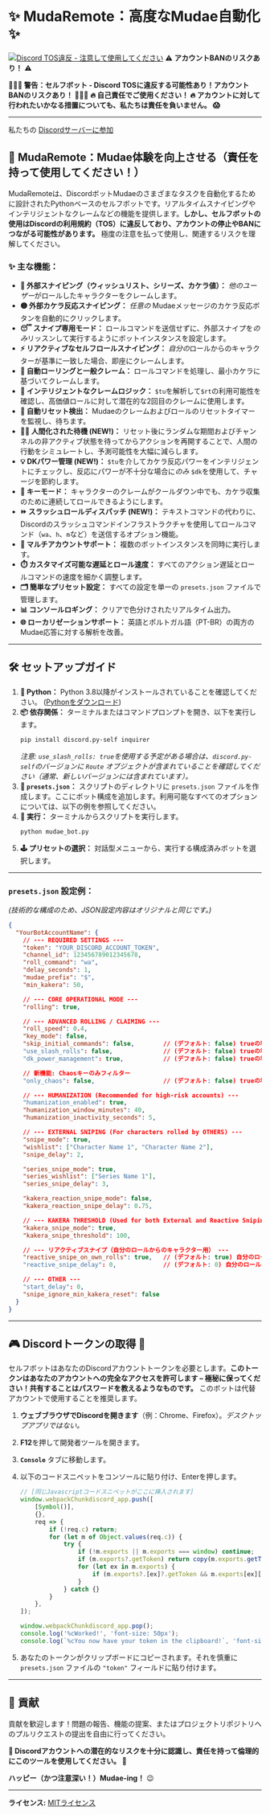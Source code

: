 # ✨ MudaRemote：高度なMudae自動化 ✨

[![Discord TOS違反 - **注意して使用してください**](https://img.shields.io/badge/Discord%20TOS-VIOLATION-red)](https://discord.com/terms) ⚠️ **アカウントBANのリスクあり！** ⚠️

**🛑🛑🛑 警告：セルフボット - Discord TOSに違反する可能性あり！アカウントBANのリスクあり！ 🛑🛑🛑**
**🔥 自己責任でご使用ください！ 🔥 アカウントに対して行われたいかなる措置についても、私たちは責任を負いません。 😱**

---

私たちの [Discordサーバーに参加](https://discord.gg/4WHXkDzuZx)

## 🚀 MudaRemote：Mudae体験を向上させる（責任を持って使用してください！）

MudaRemoteは、DiscordボットMudaeのさまざまなタスクを自動化するために設計されたPythonベースのセルフボットです。リアルタイムスナイピングやインテリジェントなクレームなどの機能を提供します。**しかし、セルフボットの使用はDiscordの利用規約（TOS）に違反しており、アカウントの停止やBANにつながる可能性があります。** 極度の注意を払って使用し、関連するリスクを理解してください。

### ✨ 主な機能：

*   **🎯 外部スナイピング（ウィッシュリスト、シリーズ、カケラ値）：** *他のユーザー*がロールしたキャラクターをクレームします。
*   **🟡 外部カケラ反応スナイピング：** *任意の* Mudaeメッセージのカケラ反応ボタンを自動的にクリックします。
*   **😴 スナイプ専用モード：** ロールコマンドを送信せずに、外部スナイプを*のみ*リッスンして実行するようにボットインスタンスを設定します。
*   **⚡ リアクティブなセルフロールスナイピング：** *自分の*ロールからのキャラクターが基準に一致した場合、即座にクレームします。
*   **🤖 自動ローリングと一般クレーム：** ロールコマンドを処理し、最小カケラに基づいてクレームします。
*   **🥇 インテリジェントなクレームロジック：** `$tu`を解析して`$rt`の利用可能性を確認し、高価値ロールに対して潜在的な2回目のクレームに使用します。
*   **🔄 自動リセット検出：** Mudaeのクレームおよびロールのリセットタイマーを監視し、待ちます。
*   **🚶‍♂️ 人間化された待機 (NEW!)：** リセット後にランダムな期間およびチャンネルの非アクティブ状態を待ってからアクションを再開することで、人間の行動をシミュレートし、予測可能性を大幅に減らします。
*   **💡 DKパワー管理 (NEW!)：** `$tu`を介してカケラ反応パワーをインテリジェントにチェックし、反応にパワーが不十分な場合に*のみ* `$dk`を使用して、チャージを節約します。
*   **🔑 キーモード：** キャラクターのクレームがクールダウン中でも、カケラ収集のために連続してロールできるようにします。
*   **⏩ スラッシュロールディスパッチ (NEW!)：** テキストコマンドの代わりに、Discordのスラッシュコマンドインフラストラクチャを使用してロールコマンド（`wa`、`h`、`m`など）を送信するオプション機能。
*   **👯 マルチアカウントサポート：** 複数のボットインスタンスを同時に実行します。
*   **⏱️ カスタマイズ可能な遅延とロール速度：** すべてのアクション遅延とロールコマンドの速度を細かく調整します。
*   **🗂️ 簡単なプリセット設定：** すべての設定を単一の `presets.json` ファイルで管理します。
*   **📊 コンソールロギング：** クリアで色分けされたリアルタイム出力。
*   **🌐 ローカリゼーションサポート：** 英語とポルトガル語（PT-BR）の両方のMudae応答に対する解析を改善。

---

## 🛠️ セットアップガイド

1.  **🐍 Python：** Python 3.8以降がインストールされていることを確認してください。 ([Pythonをダウンロード](https://www.python.org/downloads/))
2.  **📦 依存関係：** ターミナルまたはコマンドプロンプトを開き、以下を実行します。
    ```bash
    pip install discord.py-self inquirer
    ```
    *注意: `use_slash_rolls: true`を使用する予定がある場合は、`discord.py-self`のバージョンに `Route` オブジェクトが含まれていることを確認してください（通常、新しいバージョンには含まれています）。*
3.  **📝 `presets.json`：** スクリプトのディレクトリに `presets.json` ファイルを作成します。ここにボット構成を追加します。利用可能なすべてのオプションについては、以下の例を参照してください。
4.  **🚀 実行：** ターミナルからスクリプトを実行します。
    ```bash
    python mudae_bot.py
    ```
5.  **🕹️ プリセットの選択：** 対話型メニューから、実行する構成済みボットを選択します。

---

### `presets.json` 設定例：

*(技術的な構成のため、JSON設定内容はオリジナルと同じです。)*

```json
{
  "YourBotAccountName": {
    // --- REQUIRED SETTINGS ---
    "token": "YOUR_DISCORD_ACCOUNT_TOKEN", 
    "channel_id": 123456789012345678,     
    "roll_command": "wa",                  
    "delay_seconds": 1,                    
    "mudae_prefix": "$",                   
    "min_kakera": 50,                      

    // --- CORE OPERATIONAL MODE ---
    "rolling": true,                       

    // --- ADVANCED ROLLING / CLAIMING ---
    "roll_speed": 0.4,                     
    "key_mode": false,                     
    "skip_initial_commands": false,        // (デフォルト: false) trueの場合、起動時に$limroul、$dk、$dailyをスキップし、直接$tuに移動します。
    "use_slash_rolls": false,              // (デフォルト: false) trueの場合、DiscordのスラッシュコマンドAPIを使用してロールコマンドを送信します。
    "dk_power_management": true,           // (デフォルト: false) trueの場合、$tuでkakeraパワーをチェックし、必要な場合のみ$dkを使用します。

    // 新機能: Chaosキーのみフィルター
    "only_chaos": false,                   // (デフォルト: false) trueの場合、10+キー（chaos keys）を持つキャラクターのみかkakeraボタンをクリックします。           

    // --- HUMANIZATION (Recommended for high-risk accounts) ---
    "humanization_enabled": true,          
    "humanization_window_minutes": 40,     
    "humanization_inactivity_seconds": 5,  

    // --- EXTERNAL SNIPING (For characters rolled by OTHERS) ---
    "snipe_mode": true,                    
    "wishlist": ["Character Name 1", "Character Name 2"],
    "snipe_delay": 2,                      

    "series_snipe_mode": true,             
    "series_wishlist": ["Series Name 1"],
    "series_snipe_delay": 3,               

    "kakera_reaction_snipe_mode": false,   
    "kakera_reaction_snipe_delay": 0.75,   

    // --- KAKERA THRESHOLD (Used for both External and Reactive Sniping) ---
    "kakera_snipe_mode": true,             
    "kakera_snipe_threshold": 100,         

    // --- リアクティブスナイプ（自分のロールからのキャラクター用） ---
    "reactive_snipe_on_own_rolls": true,   // (デフォルト: true) 自分のロール中の即座クレームを有効/無効にします（WL、シリーズWL、Kakeraしきい値に基づく）。
    "reactive_snipe_delay": 0,             // (デフォルト: 0) 自分のロール中のリアクティブスナイプ時にクレームする前の遅延（秒）。より自然に見せるのに便利です。   

    // --- OTHER ---
    "start_delay": 0,                      
    "snipe_ignore_min_kakera_reset": false 
  }
}
```

---

## 🎮 Discordトークンの取得 🔑

セルフボットはあなたのDiscordアカウントトークンを必要とします。**このトークンはあなたのアカウントへの完全なアクセスを許可します – 極秘に保ってください！共有することはパスワードを教えるようなものです。** このボットは代替アカウントで使用することを推奨します。

1.  **ウェブブラウザでDiscordを開きます**（例：Chrome、Firefox）。*デスクトップアプリではない。*
2.  **F12**を押して開発者ツールを開きます。
3.  **`Console`** タブに移動します。
4.  以下のコードスニペットをコンソールに貼り付け、Enterを押します。

    ```javascript
    // [同じJavascriptコードスニペットがここに挿入されます]
    window.webpackChunkdiscord_app.push([
    	[Symbol()],
    	{},
    	req => {
    		if (!req.c) return;
    		for (let m of Object.values(req.c)) {
    			try {
    				if (!m.exports || m.exports === window) continue;
    				if (m.exports?.getToken) return copy(m.exports.getToken());
    				for (let ex in m.exports) {
    					if (m.exports?.[ex]?.getToken && m.exports[ex][Symbol.toStringTag] !== 'IntlMessagesProxy') return copy(m.exports[ex].getToken());
    				}
    			} catch {}
    		}
    	},
    ]);

    window.webpackChunkdiscord_app.pop();
    console.log('%cWorked!', 'font-size: 50px');
    console.log(`%cYou now have your token in the clipboard!`, 'font-size: 16px');
    ```
5.  あなたのトークンがクリップボードにコピーされます。それを慎重に `presets.json` ファイルの `"token"` フィールドに貼り付けます。

---

## 🤝 貢献

貢献を歓迎します！問題の報告、機能の提案、またはプロジェクトリポジトリへのプルリクエストの提出を自由に行ってください。

**🙏 Discordアカウントへの潜在的なリスクを十分に認識し、責任を持って倫理的にこのツールを使用してください。 🙏**

**ハッピー（かつ注意深い！）Mudae-ing！** 😉

---
**ライセンス:** [MITライセンス](LICENSE)
